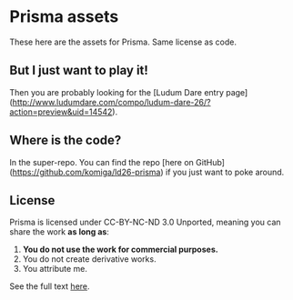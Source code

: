 
# Prisma assets

These here are the assets for Prisma. Same license as code.

## But I just want to play it!

Then you are probably looking for the [Ludum Dare entry page]
(http://www.ludumdare.com/compo/ludum-dare-26/?action=preview&uid=14542).

## Where is the code?

In the super-repo. You can find the repo [here on GitHub]
(https://github.com/komiga/ld26-prisma) if you just want to
poke around.

## License

Prisma is licensed under CC-BY-NC-ND 3.0 Unported, meaning you can
share the work **as long as**:

1. **You do not use the work for commercial purposes.**
2. You do not create derivative works.
3. You attribute me.

See the full text
[here](http://creativecommons.org/licenses/by-nc-nd/3.0/).

